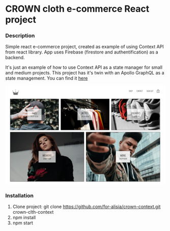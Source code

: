 # CROWN cloth e-commerce React project

### Description

Simple react e-commerce project, created as example of using Context API from react library. App uses Firebase (firestore and authentification) as a backend.

It's just an example of how to use Context API as a state manager for small and medium projects. This project has it's twin with an Apollo GraphQL as a state management. You can find it [here](https://github.com/for-alisia/crown-apollo)

![project preview here](src/assets/preview.png)

### Installation

1. Clone project: git clone https://github.com/for-alisia/crown-context.git crown-clth-context
2. npm install
3. npm start
